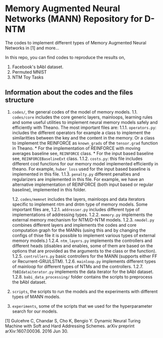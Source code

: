 # Memory Augmented Neural Networks (MANN) Repository for D-NTM

The codes to implement different types of Memory Augmented Neural Networks in [1] and more...

In this repo, you can find codes to reproduce the results on,

   1. Facebook's bAbI dataset.
   2. Permuted MNIST
   3. NTM Toy Tasks

## Information about the codes and the files structure

1. `codes/`, the general codes of the model of memory models.
    1.1. `codes/core` includes the core generic layers, mainloops, learning rules and some useful utilities to implement neural memory models safely and efficiently with Theano. The most important files are:
        1.1.1. `operators.py`: includes the different operators for example a class to implement the similaritties between the key and the content in the memory. Or a class to implement the REINFORCE as `known_grads` of the `tensor.grad` function in Theano.
            * For the implementation of REINFORCE with moving averages baseline see, `REINFORCE` class.
            * For the input based baseline see, `REINFORCEBaselineExt` class.
        1.1.2. `costs.py`: this file includes different cost functions for our memory model implemented efficiently in theano. For example, `huber_loss` used for the input based baseline is implemented in this file.
        1.1.3. `penalty.py` different penalties and regularizers are implemented in this file. For example, we have an alternative implementation of REINFORCE (both input based or regular baseline), implemented in this folder.

    1.2. `codes/memnet` includes the layers, mainloops and data iterators specific to implement ntm and dntm type of memory models. Some important files are,
        1.2.1. `addresser.py` includes different type of implementations of addressing types.
        1.2.2. `memory.py` implements the external memory mechanism for NTM/D-NTM models.
        1.2.3. `nmodel.py` combines different layers and implements the codes and core computation graph for the MANNs (using this and by changing the configs of thise file it is possible to implement various types of external memory models.)
        1.2.4. `ntm_layers.py` implements the controllers and different heads (disables and enables, some of them are based on the options that are provided as the arguments to the class or the function).
        1.2.5. `controllers.py` basic controllers for the MANN (supports either FF or Recurrent-GRU/LSTM).
        1.2.6. `mainloop.py` implements different types of mainloop for different types of NTMs and the controllers.
        1.2.7. `fbBIdataiterator.py` implements the data iterator for the bAbI dataset.
        1.2.8. `babi_data_processing/` folder contains the scripts to preprocess the bAbI dataset.
2. `scripts`, the scripts to run the models and the experiments with different types of MANN models.
3. `experiments`, some of the scripts that we used for the hyperparameter search for our models.

[1] Gulcehre C, Chandar S, Cho K, Bengio Y. Dynamic Neural Turing Machine with Soft and Hard
Addressing Schemes. arXiv preprint arXiv:1607.00036. 2016 Jun 30.
